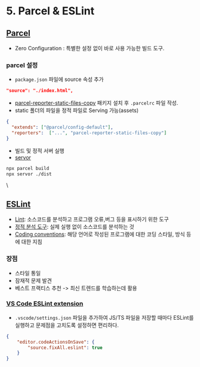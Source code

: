 # 5. Parcel & ESLint

## [Parcel](https://parceljs.org/)

* Zero Configuration : 특별한 설정 없이 바로 사용 가능한 빌드 도구.

### parcel 설정

* `package.json` 파일에 source 속성 추가

```json
"source": "./index.html",
```

* [parcel-reporter-static-files-copy](https://github.com/elwin013/parcel-reporter-static-files-copy) 패키지 설치 후 `.parcelrc` 파일 작성.
* static 폴더의 파일을 정적 파일로 Serving 가능(assets)

```json
{
  "extends": ["@parcel/config-default"],
  "reporters":  ["...", "parcel-reporter-static-files-copy"]
}
```

* 빌드 및 정적 서버 실행
* [servor](https://github.com/lukejacksonn/servor)

```bash
npx parcel build
npx servor ./dist
```

\


## [ESLint](https://eslint.org/)

* [Lint](https://ko.wikipedia.org/wiki/%EB%A6%B0%ED%8A%B8\_\(%EC%86%8C%ED%94%84%ED%8A%B8%EC%9B%A8%EC%96%B4\)): 소스코드를 분석하고 프로그램 오류,버그 등을 표시하기 위한 도구
* [정적 분석 도구](https://ko.wikipedia.org/wiki/%EC%A0%95%EC%A0%81\_%ED%94%84%EB%A1%9C%EA%B7%B8%EB%9E%A8\_%EB%B6%84%EC%84%9D): 실제 실행 없이 소스코드를 분석하는 것
* [Coding conventions](https://en.wikipedia.org/wiki/Coding\_conventions): 해당 언어로 작성된 프로그램에 대한 코딩 스타일, 방식 등에 대한 지침

### 장점

* 스타일 통일
* 잠재적 문제 발견
* 베스트 프랙티스 추천 -> 최신 트렌드를 학습하는데 활용

### [VS Code ESLint extension](https://marketplace.visualstudio.com/items?itemName=dbaeumer.vscode-eslint)

* `.vscode/settings.json` 파일을 추가하여 JS/TS 파일을 저장할 때마다 ESLint를 실행하고 문제점을 고치도록 설정하면 편리하다.

```json
{
    "editor.codeActionsOnSave": {
        "source.fixAll.eslint": true
    }
}
```
